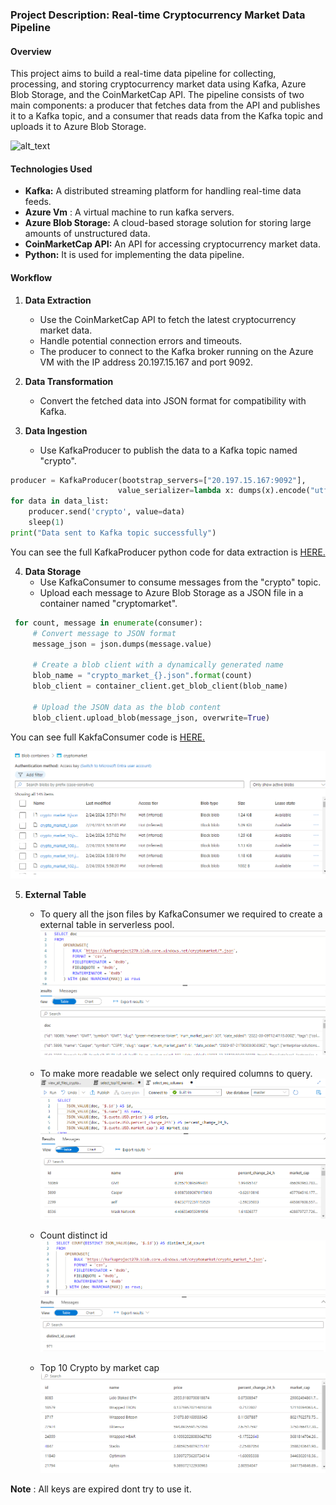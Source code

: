 ### Project Description: Real-time Cryptocurrency Market Data Pipeline

#### Overview
This project aims to build a real-time data pipeline for collecting, processing, and storing cryptocurrency market data using Kafka, Azure Blob Storage, and the CoinMarketCap API. The pipeline consists of two main components: a producer that fetches data from the API and publishes it to a Kafka topic, and a consumer that reads data from the Kafka topic and uploads it to Azure Blob Storage.

![alt_text](Files/Crypto_Overview.png)

#### Technologies Used
- **Kafka:** A distributed streaming platform for handling real-time data feeds.
- **Azure Vm** : A virtual machine to run kafka servers.
- **Azure Blob Storage:** A cloud-based storage solution for storing large amounts of unstructured data.
- **CoinMarketCap API:** An API for accessing cryptocurrency market data.
- **Python:** It is used for implementing the data pipeline.

#### Workflow
1. **Data Extraction**
   - Use the CoinMarketCap API to fetch the latest cryptocurrency market data.
   - Handle potential connection errors and timeouts.
   - The producer to connect to the Kafka broker running on the Azure VM with the IP address 20.197.15.167 and port          9092.

2. **Data Transformation**
   - Convert the fetched data into JSON format for compatibility with Kafka.

3. **Data Ingestion**
   - Use KafkaProducer to publish the data to a Kafka topic named "crypto".
     
```python
producer = KafkaProducer(bootstrap_servers=["20.197.15.167:9092"],
                        value_serializer=lambda x: dumps(x).encode("utf-8"))
for data in data_list:
    producer.send('crypto', value=data)
    sleep(1)
print("Data sent to Kafka topic successfully")

```  
You can see the full KafkaProducer python code for data extraction is [HERE.](Files/KafkaProducer.ipynb)

4. **Data Storage**
   - Use KafkaConsumer to consume messages from the "crypto" topic.
   - Upload each message to Azure Blob Storage as a JSON file in a container named "cryptomarket".
   
```python
 for count, message in enumerate(consumer):
     # Convert message to JSON format
     message_json = json.dumps(message.value)
     
     # Create a blob client with a dynamically generated name
     blob_name = "crypto_market_{}.json".format(count)
     blob_client = container_client.get_blob_client(blob_name)

     # Upload the JSON data as the blob content
     blob_client.upload_blob(message_json, overwrite=True)
```
You can see full KakfaConsumer code is [HERE.](Files/KafkaConsumer.ipynb)

![final_output_blob](Files/final_output_blob.png)

5. **External Table**
   - To query all the json files by KafkaConsumer we required to create a external table in serverless pool.
![externaltable_all_files](Files/externaltable_all_files.png)

   - To make more readable we select only required columns to query.
![ext_select_col](Files/ext_select_col.png)

   - Count distinct id
![ext_count_id](Files/ext_count_id.png)

   - Top 10 Crypto by market cap
![ext_top_10](Files/ext_top_10.png)


**Note** : All keys are expired dont try to use it.
   
